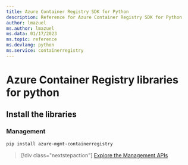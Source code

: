 ```yaml
---
title: Azure Container Registry SDK for Python
description: Reference for Azure Container Registry SDK for Python
author: lmazuel
ms.author: lmazuel
ms.data: 01/17/2023
ms.topic: reference
ms.devlang: python
ms.service: containerregistry
---
```

# Azure Container Registry libraries for python

## Install the libraries


### Management

```bash
pip install azure-mgmt-containerregistry
```
> [!div class="nextstepaction"]
> [Explore the Management APIs](/python/api/overview/azure/containerregistry/management)